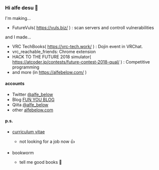### Hi alfe desu 👋

I'm making...
- FutureVuls( https://vuls.biz/ ) : scan servers and controll vulnerabilities

and I made...
- VRC TechBooks( https://vrc-tech.work/ ) : Dojin event in VRChat.
- vrc_reachable_friends: Chrome extension
- HACK TO THE FUTURE 2018 simulator( https://atcoder.jp/contests/future-contest-2018-qual/ ) : Competitive programming
- and more (in https://alfebelow.com/ )

#### accounts

- Twitter [@alfe_below](https://twitter.com/alfe_below)
- Blog [FUN YOU BLOG](http://blog.alfebelow.com/)
- Qiita [@alfe_below](https://qiita.com/alfe_below)
- other [alfebelow.com](https://alfebelow.com/)

#### p.s.

- [curriculum vitae](https://github.com/alfe/Curriculum-Vitae)
  - not looking for a job now :+1:

- bookworm
  - tell me good books :book:



<!--
**alfe/alfe** is a ✨ _special_ ✨ repository because its `README.md` (this file) appears on your GitHub profile.

Here are some ideas to get you started:

- 🔭 I’m currently working on ...
- 🌱 I’m currently learning ...
- 👯 I’m looking to collaborate on ...
- 🤔 I’m looking for help with ...
- 💬 Ask me about ...
- 📫 How to reach me: ...
- 😄 Pronouns: ...
- ⚡ Fun fact: ...
-->
